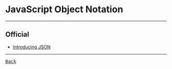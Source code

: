 # JavaScript Object Notation

---

## Official

- [Introducing JSON](https://www.json.org/json-en.html)

---

[<kbd> Back </kbd>](./readme.md)
